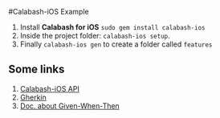 #Calabash-iOS Example


1. Install **Calabash for iOS** `sudo gem install calabash-ios`
2. Inside the project folder: `calabash-ios setup`.
3. Finally `calabash-ios gen` to create a folder called `features`


## Some links
1. [Calabash-iOS API](https://github.com/calabash/calabash-ios/wiki/Calabash-iOS-Ruby-API)
2. [Gherkin](https://github.com/cucumber/cucumber/wiki/Gherkin)
3. [Doc. about Given-When-Then](https://github.com/cucumber/cucumber/wiki/Given-When-Then)
